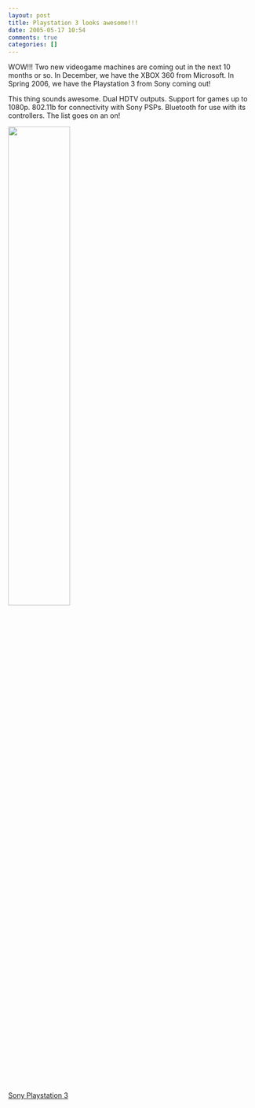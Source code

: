 ```yaml
---
layout: post
title: Playstation 3 looks awesome!!!
date: 2005-05-17 10:54
comments: true
categories: []
---
```

WOW!!! Two new <ttag>videogame</ttag> machines are coming out in the next 10 months or so. In December, we have the <ttag>XBOX 360</ttag> from <ttag>Microsoft</ttag>. In Spring 2006, we have the <ttag>Playstation 3</ttag> from Sony coming out!

This thing sounds awesome. Dual <ttag>HDTV </ttag>outputs. Support for games up to <ttag>1080p</ttag>. <ttag>802.11b</ttag> for connectivity with Sony <ttag>PSP</ttag>s. <ttag>Bluetooth</ttag> for use with its controllers. The list goes on an on!

<img src="http://image.com.com/gamespot/images/2005/news/05/16/ps3_screen003.jpg" title="" border="0" width=50%/>

<a href="http://www.gamespot.com/news/2005/05/16/screens_6124681.html?page=1">Sony Playstation 3</a>
